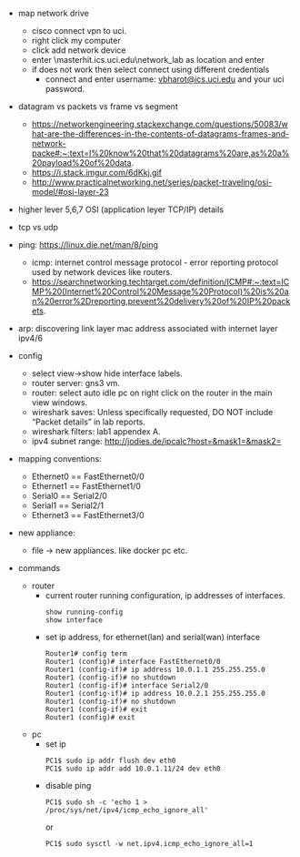 
- map network drive
    - cisco connect vpn to uci.
    - right click my computer
    - click add network device
    - enter \\masterhit.ics.uci.edu\network_lab as location and enter
    - if does not work then select connect using different credentials
        - connect and enter username: vbharot@ics.uci.edu and your uci password.

- datagram vs packets vs frame vs segment
    - https://networkengineering.stackexchange.com/questions/50083/what-are-the-differences-in-the-contents-of-datagrams-frames-and-network-packe#:~:text=I%20know%20that%20datagrams%20are,as%20a%20payload%20of%20data.
    - https://i.stack.imgur.com/6dKkj.gif
    - http://www.practicalnetworking.net/series/packet-traveling/osi-model/#osi-layer-23

- higher lever 5,6,7 OSI (application leyer TCP/IP) details

- tcp vs udp

- ping: https://linux.die.net/man/8/ping
    - icmp: internet control message protocol - error reporting protocol used by network devices like routers.
    - https://searchnetworking.techtarget.com/definition/ICMP#:~:text=ICMP%20(Internet%20Control%20Message%20Protocol)%20is%20an%20error%2Dreporting,prevent%20delivery%20of%20IP%20packets.

- arp: discovering link layer mac address associated with internet layer ipv4/6

- config
    - select view->show hide interface labels.
    - router server: gns3 vm.
    - router: select auto idle pc on right click on the router in the main view windows.
    - wireshark saves: Unless specifically requested, DO NOT include “Packet details” in lab reports.
    - wireshark filters: lab1 appendex A.
    - ipv4 subnet range: http://jodies.de/ipcalc?host=&mask1=&mask2=

- mapping conventions:
    - Ethernet0	==	FastEthernet0/0
    - Ethernet1	==	FastEthernet1/0
    - Serial0	==	Serial2/0
    - Serial1	==	Serial2/1
    - Ethernet3	==	FastEthernet3/0

- new appliance:
    - file -> new appliances. like docker pc etc.

- commands
    - router
        - current router running configuration, ip addresses of interfaces.
            ```
            show running-config
            show interface
            ```
        - set ip address, for ethernet(lan) and serial(wan) interface
            ```
            Router1# config term
            Router1 (config)# interface FastEthernet0/0 
            Router1 (config-if)# ip address 10.0.1.1 255.255.255.0
            Router1 (config-if)# no shutdown
            Router1 (config-if)# interface Serial2/0 
            Router1 (config-if)# ip address 10.0.2.1 255.255.255.0
            Router1 (config-if)# no shutdown
            Router1 (config-if)# exit
            Router1 (config)# exit
            ```
    - pc
        - set ip
            ```
            PC1$ sudo ip addr flush dev eth0
            PC1$ sudo ip addr add 10.0.1.11/24 dev eth0
            ```
        - disable ping
            ```
            PC1$ sudo sh -c 'echo 1 > /proc/sys/net/ipv4/icmp_echo_ignore_all'
            ```
            or
            ```
            PC1$ sudo sysctl -w net.ipv4.icmp_echo_ignore_all=1
            ```